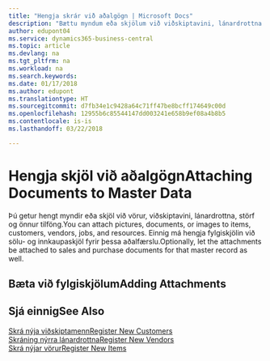 ```yaml
---
title: "Hengja skrár við aðalgögn | Microsoft Docs"
description: "Bættu myndum eða skjölum við viðskiptavini, lánardrottna og aðrar aðalfærslur og láttu þau einnig fylgja reikningum."
author: edupont04
ms.service: dynamics365-business-central
ms.topic: article
ms.devlang: na
ms.tgt_pltfrm: na
ms.workload: na
ms.search.keywords: 
ms.date: 01/17/2018
ms.author: edupont
ms.translationtype: HT
ms.sourcegitcommit: d7fb34e1c9428a64c71ff47be8bcff174649c00d
ms.openlocfilehash: 12955b6c85544147dd003241e658b9ef08a4b8b5
ms.contentlocale: is-is
ms.lasthandoff: 03/22/2018

---
```

# <a name="attaching-documents-to-master-data"></a><span data-ttu-id="d0b92-103">Hengja skjöl við aðalgögn</span><span class="sxs-lookup"><span data-stu-id="d0b92-103">Attaching Documents to Master Data</span></span>
<span data-ttu-id="d0b92-104">Þú getur hengt myndir eða skjöl við vörur, viðskiptavini, lánardrottna, störf og önnur tilföng.</span><span class="sxs-lookup"><span data-stu-id="d0b92-104">You can attach pictures, documents, or images to items, customers, vendors, jobs, and resources.</span></span> <span data-ttu-id="d0b92-105">Einnig má hengja fylgiskjölin við sölu- og innkaupaskjöl fyrir þessa aðalfærslu.</span><span class="sxs-lookup"><span data-stu-id="d0b92-105">Optionally, let the attachments be attached to sales and purchase documents for that master record as well.</span></span>  

## <a name="adding-attachments"></a><span data-ttu-id="d0b92-106">Bæta við fylgiskjölum</span><span class="sxs-lookup"><span data-stu-id="d0b92-106">Adding Attachments</span></span>


## <a name="see-also"></a><span data-ttu-id="d0b92-107">Sjá einnig</span><span class="sxs-lookup"><span data-stu-id="d0b92-107">See Also</span></span>
[<span data-ttu-id="d0b92-108">Skrá nýja viðskiptamenn</span><span class="sxs-lookup"><span data-stu-id="d0b92-108">Register New Customers</span></span>](sales-how-register-new-customers.md)  
[<span data-ttu-id="d0b92-109">Skráning nýrra lánardrottna</span><span class="sxs-lookup"><span data-stu-id="d0b92-109">Register New Vendors</span></span>](purchasing-how-register-new-vendors.md)  
[<span data-ttu-id="d0b92-110">Skrá nýjar vörur</span><span class="sxs-lookup"><span data-stu-id="d0b92-110">Register New Items</span></span>](inventory-how-register-new-items.md)  


